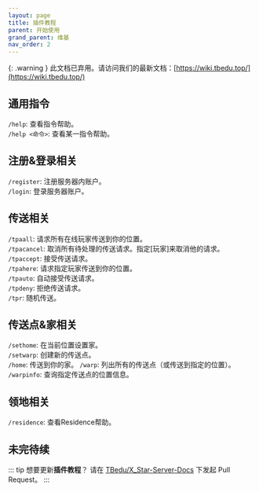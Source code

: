 ```yaml
---
layout: page
title: 插件教程
parent: 开始使用
grand_parent: 维基
nav_order: 2
---
```


{: .warning }
此文档已弃用。请访问我们的最新文档：[https://wiki.tbedu.top/](https://wiki.tbedu.top/)

## 通用指令  
`/help`: 查看指令帮助。  
`/help <命令>`: 查看某一指令帮助。  

## 注册&登录相关  
`/register`: 注册服务器内账户。  
`/login`: 登录服务器账户。 

## 传送相关
`/tpaall`: 请求所有在线玩家传送到你的位置。  
`/tpacancel`: 取消所有待处理的传送请求。指定[玩家]来取消他的请求。  
`/tpaccept`: 接受传送请求。  
`/tpahere`: 请求指定玩家传送到你的位置。  
`/tpauto`: 自动接受传送请求。  
`/tpdeny`: 拒绝传送请求。  
`/tpr`: 随机传送。  

## 传送点&家相关  
`/sethome`: 在当前位置设置家。  
`/setwarp`: 创建新的传送点。  
`/home`: 传送到你的家。
`/warp`: 列出所有的传送点（或传送到指定的位置）。  
`/warpinfo`: 查询指定传送点的位置信息。  

## 领地相关
`/residence`: 查看Residence帮助。  

## 未完待续

::: tip 想要更新**插件教程**？
请在 [TBedu/X_Star-Server-Docs](https://github.com/TBedu/X_Star-Server-Docs) 下发起 Pull Request。
:::
